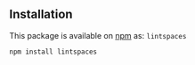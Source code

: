 ## Installation

This package is available on [npm](https://www.npmjs.org/package/lintspaces)
as: `lintspaces`

```sh
npm install lintspaces
```
